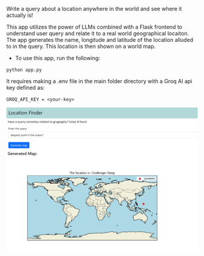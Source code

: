 Write a query about a location anywhere in the world and see where it actually is!

This app utilizes the power of LLMs combined with a Flask frontend to understand user query and relate it to a real world geographical locaiton. The app generates the name, longitude and latitude of the location alluded to in the query. This location is then shown on a world map.

* To use this app, run the following:

```
python app.py
```

It requires making a .env file in the main folder directory with a Groq AI api key defined as:
```
GROQ_API_KEY = <your-key>
```

![Example](static/images/example.jpg)